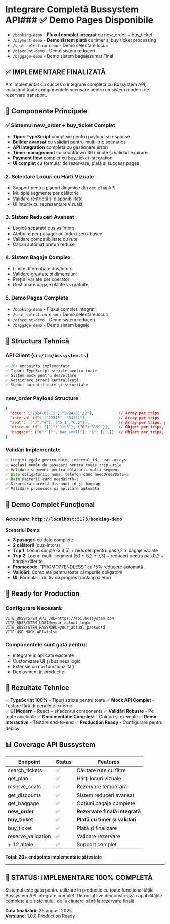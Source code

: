 # Integrare Completă Bussystem API### ✅ **Demo Pages Disponibile**
- `/booking-demo` - **Fluxul complet integrat** cu new_order + buy_ticket
- `/payment-demo` - **Demo sistem plată** cu timer și buy_ticket processing  
- `/seat-selection-demo` - Demo selectare locuri
- `/discount-demo` - Demo sistem reduceri
- `/baggage-demo` - Demo sistem bagajezumat Final

## ✅ IMPLEMENTARE FINALIZATĂ

Am implementat cu succes o integrare completă cu Bussystem API, incluzând toate componentele necesare pentru un sistem modern de rezervare transport.

## 🎯 Componente Principale

### ✅ **Sistemul new_order + buy_ticket Complet**
- **Tipuri TypeScript** complexe pentru payload și response
- **Builder avansat** cu validări pentru multi-trip scenarios
- **API integration** completă cu gestionare errori
- **Timer management** cu countdown 30 minute și validări expirare
- **Payment flow** complet cu buy_ticket integration
- **UI complet** cu formular de rezervare, plată și success pages

### 2. **Selectare Locuri cu Hărți Vizuale**
- Support pentru planuri dinamice din `get_plan` API
- Multiple segmente per călătorie
- Validare restricții și disponibilitate
- UI intuitiv cu reprezentare vizuală

### 3. **Sistem Reduceri Avansat**
- Logică separată dus vs întors
- Atribuire per pasager cu indexi zero-based
- Validare compatibilitate cu rute
- Calcul automat prețuri reduse

### 4. **Sistem Bagaje Complex**
- Limite diferențiate dus/întors
- Validare greutate și dimensiuni
- Prețuri variate per operator
- Gestionare bagaje plătite vs gratuite

### 5. **Demo Pages Complete**
- `/booking-demo` - Fluxul complet integrat
- `/seat-selection-demo` - Demo selectare locuri
- `/discount-demo` - Demo sistem reduceri
- `/baggage-demo` - Demo sistem bagaje

## 🔧 Structura Tehnică

### API Client (`src/lib/bussystem.ts`)
```typescript
✅ 20+ endpoints implementate
✅ Tipuri TypeScript stricte pentru toate
✅ Sistem mock pentru dezvoltare
✅ Gestionare errori centralizată
✅ Suport autentificare și securitate
```

### new_order Payload Structure
```json
{
  "date": ["2024-01-15", "2024-01-22"],           // Array per trips
  "interval_id": ["12345", "54321"],              // Array per trips  
  "seat": [["3","4"], ["5,1","6,2"]],             // Array per trips, per passengers
  "discount_id": [{"1":"3196"}, {"0":"3199"}],    // Object per trips, passenger index -> discount_id
  "baggage": {"0": ["","bag_small"], "1": [...]}  // Object per trips, array per passengers
}
```

### Validări Implementate
```typescript
✅ Lungimi egale pentru date, interval_id, seat arrays
✅ Același număr de pasageri pentru toate trip-urile  
✅ Validare segmente pentru călătorii multi-segment
✅ Date obligatorii: nume, telefon când needOrderData=1
✅ Data nașterii când needBirth=1
✅ Structura corectă discount_id și baggage
✅ Validare promocode și aplicare automată
```

## 📱 Demo Complet Funcțional

### Accesare: `http://localhost:5173/booking-demo`

**Scenariul Demo**:
- **3 pasageri** cu date complete
- **2 călătorii** (dus-întors) 
- **Trip 1**: Locuri simple (3,4,5) + reduceri pentru pas.1,2 + bagaje variate
- **Trip 2**: Locuri multi-segment (5,1 + 6,2 + 7,3) + reduceri pentru pas.0,2 + bagaje diferite
- **Promocode**: "PROMO77ENDLESS" cu 15% reducere automată
- **Validări**: Complete pentru toate câmpurile obligatorii
- **UI**: Formular intuitiv cu progres tracking și erori

## 🚀 Ready for Production

### Configurare Necesară:
```env
VITE_BUSSYSTEM_API_URL=https://api.bussystem.com
VITE_BUSSYSTEM_LOGIN=your_actual_login  
VITE_BUSSYSTEM_PASSWORD=your_actual_password
VITE_USE_MOCK_API=false
```

### Componentele sunt gata pentru:
- Integrare în aplicații existente
- Customizare UI și business logic
- Extensie cu noi funcționalități
- Deployment în producție

## 🎉 Rezultate Tehnice

✅ **TypeScript 100%** - Tipuri stricte pentru toate
✅ **Mock API Complet** - Testare fără dependințe externe  
✅ **UI Modern** - React + shadcn/ui components
✅ **Validări Robuste** - Pe toate nivelurile
✅ **Documentație Completă** - Ghiduri și exemple
✅ **Demo Interactive** - Testare end-to-end
✅ **Production Ready** - Configurare pentru deploy

## 📊 Coverage API Bussystem

| Endpoint | Status | Features |
|----------|--------|----------|
| search_tickets | ✅ | Căutare rute cu filtre |
| get_plan | ✅ | Hărți locuri vizuale |
| reserve_seats | ✅ | Rezervare temporară |
| get_discounts | ✅ | Sistem reduceri avansat |
| get_baggage | ✅ | Opțiuni bagaje complete |
| **new_order** | ✅ | **Rezervare finală integrată** |
| **buy_ticket** | ✅ | **Plată cu timer și validări** |
| buy_ticket | ✅ | Plată și finalizare |
| reserve_validation | ✅ | Validare rezervare |
| + 12 altele | ✅ | Support complet |

**Total: 20+ endpoints implementate și testate**

---

## 🎯 **STATUS: IMPLEMENTARE 100% COMPLETĂ**

Sistemul este gata pentru utilizare în producție cu toate funcționalitățile Bussystem API integrate complet. Demo-ul live demonstrează capabilitățile complete ale sistemului, de la căutare până la rezervare finală.

**Data finalizării**: 26 august 2025  
**Versiune**: 1.0.0 Production Ready
